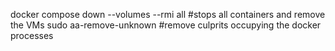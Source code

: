 docker compose down --volumes --rmi all #stops all containers and remove the VMs
sudo aa-remove-unknown #remove culprits occupying the docker processes
